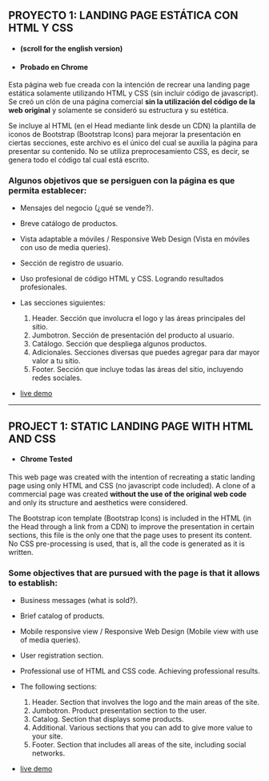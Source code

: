 ## PROYECTO 1: LANDING PAGE ESTÁTICA CON HTML Y CSS 
- #### (scroll for the english version)
- #### Probado en Chrome

Esta página web fue creada con la intención de recrear una landing page estática solamente utilizando HTML y CSS (sin incluir código de javascript). Se creó un clón de una página comercial **sin la utilización del código de la web original** y solamente se consideró su estructura y su estética. 

Se incluye al HTML (en el Head mediante link desde un CDN) la plantilla de iconos de Bootstrap (Bootstrap Icons) para mejorar la presentación en ciertas secciones, este archivo es el único del cual se auxilia la página para presentar su contenido. No se utiliza preprocesamiento CSS, es decir, se genera todo el código tal cual está escrito.  

### Algunos objetivos que se persiguen con la página es que permita establecer:

- Mensajes del negocio (¿qué se vende?).
- Breve catálogo de productos.
- Vista adaptable a móviles / Responsive Web Design (Vista en móviles con uso de media queries).
- Sección de registro de usuario.
- Uso profesional de código HTML y CSS. Logrando resultados profesionales.
- Las secciones siguientes:
    1. Header. Sección que involucra el logo y las áreas principales del sitio.
    2. Jumbotron. Sección de presentación del producto al usuario. 
    3. Catálogo. Sección que despliega algunos productos.
    4. Adicionales. Secciones diversas que puedes agregar para dar mayor valor a tu sitio.
    5. Footer. Sección que incluye todas las áreas del sitio, incluyendo redes sociales.

- [live demo](https://xcamarillox.github.io/proyecto-1/index.html)

_________________


## PROJECT 1: STATIC LANDING PAGE WITH HTML AND CSS
- #### Chrome Tested

This web page was created with the intention of recreating a static landing page using only HTML and CSS (no javascript code included). A clone of a commercial page was created **without the use of the original web code** and only its structure and aesthetics were considered.

The Bootstrap icon template (Bootstrap Icons) is included in the HTML (in the Head through a link from a CDN) to improve the presentation in certain sections, this file is the only one that the page uses to present its content. No CSS pre-processing is used, that is, all the code is generated as it is written.

### Some objectives that are pursued with the page is that it allows to establish:

- Business messages (what is sold?).
- Brief catalog of products.
- Mobile responsive view / Responsive Web Design (Mobile view with use of media queries).
- User registration section.
- Professional use of HTML and CSS code. Achieving professional results.
- The following sections:
    1. Header. Section that involves the logo and the main areas of the site.
    2. Jumbotron. Product presentation section to the user.
    3. Catalog. Section that displays some products.
    4. Additional. Various sections that you can add to give more value to your site.
    5. Footer. Section that includes all areas of the site, including social networks.

- [live demo](https://xcamarillox.github.io/proyecto-1/index.html)